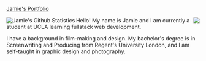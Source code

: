 <a href="https://jamierose528.github.io/my-portfolio/">Jamie's Portfolio</a>

<a href="https://github.com/jamierose528/jamierose528">
  <img align="right" src="https://github-readme-stats.vercel.app/api/top-langs/?username=jamierose528&show=java,html,css,tex&title_color=57A6FF&text_color=c9cacc&icon_color=2bbc8a&bg_color=0D1116&border_color=57A6FF&langs_count=3" />
</a>

<a href="https://github.com/jamierose528">
  <img align="left" src="https://github-readme-stats.vercel.app/api?username=jamierose528&line_height=27&count_private=false&title_color=57A6FF&text_color=c9cacc&icon_color=57A6FF&bg_color=0D1116&border_color=57A6FF" alt="Jamie's Github Statistics"/>
</a>

Hello! My name is Jamie and I am currently a student at UCLA learning fullstack web development. 

I have a background in film-making and design. My bachelor's degree is in Screenwriting and Producing from Regent's University London, and I am self-taught in graphic design and photography.

<!--
**jamierose528/jamierose528** is a ✨ _special_ ✨ repository because its `README.md` (this file) appears on your GitHub profile.

Here are some ideas to get you started:

- 🔭 I’m currently working on ...
- 🌱 I’m currently learning ...
- 👯 I’m looking to collaborate on ...
- 🤔 I’m looking for help with ...
- 💬 Ask me about ...
- 📫 How to reach me: ...
- 😄 Pronouns: ...
- ⚡ Fun fact: ...
-->
